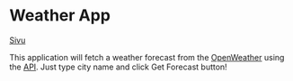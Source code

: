 # Weather App

[Sivu](https://ow-api-app.netlify.app/)

This application will fetch a weather forecast from the [OpenWeather](https://openweathermap.org/) using the [API](https://openweathermap.org/api). Just type city name and click Get Forecast button!
